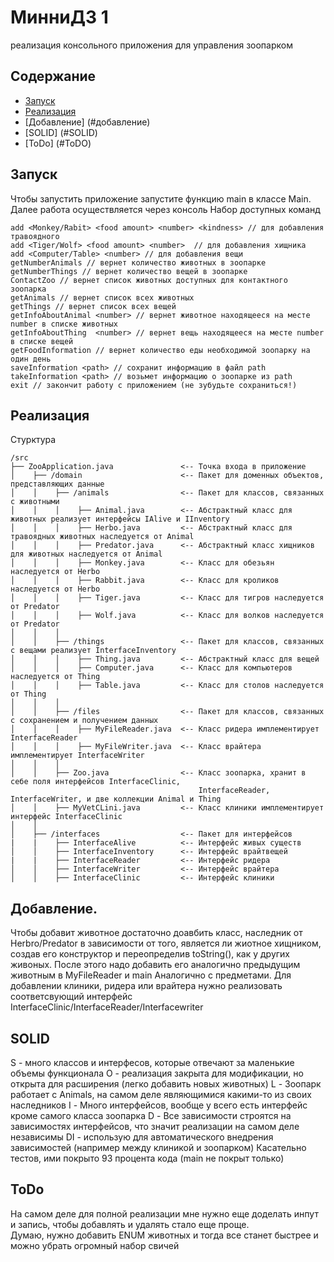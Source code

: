 # МинниДЗ 1
реализация консольного приложения для управления зоопарком 

## Содержание
- [Запуск](#запуск)
- [Реализация](#реализация)
- [Добавление] (#добавление)
- [SOLID] (#SOLID)
- [ToDo] (#ToDO)

## Запуск
Чтобы запустить приложение запустите функцию main в классе Main.  
Далее работа осуществляется через консоль
Набор доступных команд
```shell
add <Monkey/Rabit> <food amount> <number> <kindness> // для добавления травоядного
add <Tiger/Wolf> <food amount> <number>  // для добавления хищника
add <Computer/Table> <number> // для добавления вещи
getNumberAnimals // вернет количество животных в зоопарке
getNumberThings // вернет количество вещей в зоопарке
ContactZoo // вернет список животных доступных для контактного зоопарка
getAnimals // вернет список всех животных
getThings // вернет список всех вещей
getInfoAboutAnimal <number> // вернет животное находящееся на месте number в списке животных
getInfoAboutThing  <number> // вернет вещь находящееся на месте number в списке вещей
getFoodInformation // вернет количество еды необходимой зоопарку на один день
saveInformation <path> // сохранит информацию в файл path
takeInformation <path> // возьмет информацию о зоопарке из path
exit // закончит работу с приложением (не зубудьте сохраниться!)
```

## Реализация
Стурктура
```shell
/src
├── ZooApplication.java               <-- Точка входа в приложение  
│    ├── /domain                      <-- Пакет для доменных объектов, представляющих данные
│    │    ├── /animals                <-- Пакет для классов, связанных с животными
│    │    │    ├── Animal.java        <-- Абстрактный класс для животных реализует интерфейсы IAlive и IInventory
│    │    │    ├── Herbo.java         <-- Абстрактный класс для травоядных животных наследуется от Animal
│    │    │    ├── Predator.java      <-- Абстрактный класс хищников для животных наследуется от Animal
│    │    │    ├── Monkey.java        <-- Класс для обезьян наследуется от Herbo
│    │    │    ├── Rabbit.java        <-- Класс для кроликов наследуется от Herbo
│    │    │    ├── Tiger.java         <-- Класс для тигров наследуется от Predator
│    │    │    ├── Wolf.java          <-- Класс для волков наследуется от Predator
│    │    │
│    │    ├── /things                 <-- Пакет для классов, связанных с вещами реализует InterfaceInventory
│    │    │    ├── Thing.java         <-- Абстрактный класс для вещей
│    │    │    ├── Computer.java      <-- Класс для компьютеров наследуется от Thing
│    │    │    ├── Table.java         <-- Класс для столов наследуется от Thing
│    │    │
│    │    ├── /files                  <-- Пакет для классов, связанных с сохранением и получением данных 
│    │    │    ├── MyFileReader.java  <-- Класс ридера имплементирует InterfaceReader
│    │    │    ├── MyFileWriter.java  <-- Класс врайтера имплементирует InterfaceWriter
│    │    │
│    │    ├── Zoo.java                <-- Класс зоопарка, хранит в себе поля интерфейсов InterfaceClinic, 
                                          InterfaceReader, InterfaceWriter, и две коллекции Animal и Thing
│    │    ├── MyVetCLini.java         <-- Класс клиники имплементирует интерфейс InterfaceClinic
│    │    
│    ├── /interfaces                  <-- Пакет для интерфейсов
|    |    ├── InterfaceAlive          <-- Интерфейс живых существ
│    │    ├── InterfaceInventory      <-- Интерфейс врайтвещей
|    |    ├── InterfaceReader         <-- Интерфейс ридера
│    │    ├── InterfaceWriter         <-- Интерфейс врайтера
│    │    ├── InterfaceClinic         <-- Интерфейс клиники

```

## Добавление.  
Чтобы добавит животное достаточно доавбить класс, наследник от Herbro/Predator в зависимости от того, 
является ли жиотное хищником, создав его конструктор и переопределив toString(), как у других живоных. 
После этого надо добавить его аналогично предыдущим животным в MyFileReader и main
Аналогично с предметами.
Для добавлении клиники, ридера или врайтера нужно реализовать соответсвующий интерфейс InterfaceClinic/InterfaceReader/Interfacewriter 

## SOLID
S - много классов и интерфесов, которые отвечают за маленькие объемы функционала
O - реализация закрыта для модификации, но открыта для расширения (легко добавить новых животных)
L - Зоопарк работает с Animals, на самом деле являющимися какими-то из своих наследников
I - Много интерфейсов, вообще у всего есть интерфейс кроме самого класса зоопарка
D - Все зависимости строятся на зависимостях интерфейсов, что значит реализации на самом деле независимы
DI - использую для автоматического внедрения зависимостей (например между клиникой и зоопарком)
Касательно тестов, ими покрыто 93 процента кода (main не покрыт только)

## ToDo
На самом деле для полной реализации мне нужно еще доделать инпут и запись, чтобы добавлять и удалять стало еще проще.  
Думаю, нужно добавить ENUM животных и тогда все станет быстрее и можно убрать огромный набор свичей